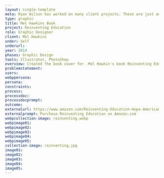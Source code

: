 ```yaml
---
layout: single-template
meta: Ryan Wilson has worked on many client projects. These are just an example of some of the excellent product design work that he could do on your project.
type: graphic
title: Mel Hawkins Book
project: Reinventing Education
role: Graphic Designer
client: Mel Hawkins
under: Self
underurl:
year: 2014
phases: Graphic Design
tools: Illustrator, PhotoShop
overview: Created the book cover for  Mel Hawkin's book Reinventing Education, Hope, and the American Dream.
problemstatement:
users:
webppersona:
persona:
constraints:
process:
processdoc:
processdocprompt:
outcome:
externalurl: https://www.amazon.com/Reinventing-Education-Hope-American-Dream/dp/1495291669
externalprompt: Purchase Reinventing Education on Amazon.com
webpcollection-image: reinventing.webp
webpimage01:
webpimage02:
webpimage03:
webpimage04:
webpimage05:
collection-image: reinventing.jpg
image01:
image02:
image03:
image04:
image05:
---
```

